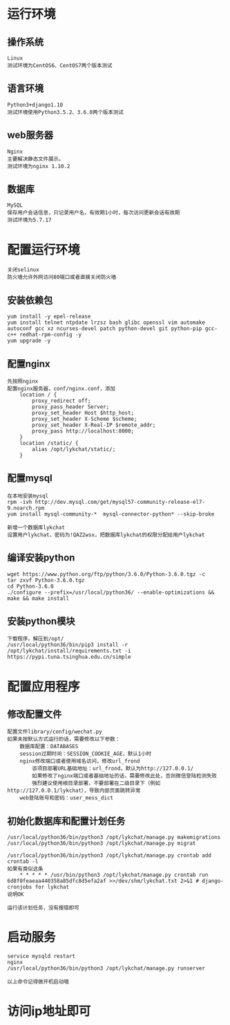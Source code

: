 # 运行环境
## 操作系统
	Linux
	测试环境为CentOS6、CentOS7两个版本测试
## 语言环境
	Python3+django1.10
	测试环境使用Python3.5.2、3.6.0两个版本测试
## web服务器
	Nginx
	主要解决静态文件展示。
	测试环境为nginx 1.10.2
## 数据库
	MySQL
	保存用户会话信息，只记录用户名，有效期1小时，每次访问更新会话有效期
	测试环境为5.7.17


# 配置运行环境
	关闭selinux
	防火墙允许外网访问80端口或者直接关闭防火墙

## 安装依赖包
    yum install -y epel-release 
    yum install telnet ntpdate lrzsz bash glibc openssl vim automake autoconf gcc xz ncurses-devel patch python-devel git python-pip gcc-c++ redhat-rpm-config -y
    yum upgrade -y

## 配置nginx
	先按照nginx
    配置nginx服务器，conf/nginx.conf，添加
        location / {
            proxy_redirect off;
            proxy_pass_header Server;
            proxy_set_header Host $http_host;
            proxy_set_header X-Scheme $scheme;
            proxy_set_header X-Real-IP $remote_addr;
            proxy_pass http://localhost:8000;
        }
        location /static/ {
            alias /opt/lykchat/static/;
        }

## 配置mysql

	在本地安装mysql
    rpm -ivh http://dev.mysql.com/get/mysql57-community-release-el7-9.noarch.rpm
    yum install mysql-community-*  mysql-connector-python* --skip-broke

	新增一个数据库lykchat
	设置用户lykchat，密码为!QAZ2wsx，把数据库lykchat的权限分配给用户lykchat

## 编译安装python

    wget https://www.python.org/ftp/python/3.6.0/Python-3.6.0.tgz -c
    tar zxvf Python-3.6.0.tgz
    cd Python-3.6.0
    ./configure --prefix=/usr/local/python36/ --enable-optimizations && make && make install

## 安装python模块

    下载程序，解压到/opt/
    /usr/local/python36/bin/pip3 install -r /opt/lykchat/install/requirements.txt -i https://pypi.tuna.tsinghua.edu.cn/simple

# 配置应用程序
## 修改配置文件
	配置文件library/config/wechat.py
	如果未按默认方式运行的话，需要修改以下参数：
		数据库配置：DATABASES
		session过期时间：SESSION_COOKIE_AGE，默认1小时
		nginx修改端口或者使用域名访问，修改url_frond
			该项目部署URL基础地址：url_frond，默认为http://127.0.0.1/
			如果修改了nginx端口或者基础地址的话，需要修改此处，否则微信登陆检测失败
			强烈建议使用根目录部署，不要部署在二级目录下（例如http://127.0.0.1/lykchat），导致内部页面跳转异常
		web登陆账号和密码：user_mess_dict 

## 初始化数据库和配置计划任务

    /usr/local/python36/bin/python3 /opt/lykchat/manage.py makemigrations
    /usr/local/python36/bin/python3 /opt/lykchat/manage.py migrat

    /usr/local/python36/bin/python3 /opt/lykchat/manage.py crontab add
    crontab -l
    如果有类似这条
        * * * * * /usr/bin/python3 /opt/lykchat/manage.py crontab run 6d8f0feaeaa440358a85dfc8d5efa2af >>/dev/shm/lykchat.txt 2>&1 # django-cronjobs for lykchat
    说明OK

    运行该计划任务，没有报错即可

# 启动服务

    service mysqld restart
    nginx
    /usr/local/python36/bin/python3 /opt/lykchat/manage.py runserver 

	以上命令记得做开机启动哦

# 访问ip地址即可